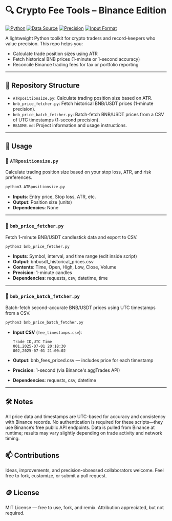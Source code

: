 # 🔍 Crypto Fee Tools – Binance Edition

[![Python](https://img.shields.io/badge/Python-3.9-blue)](#)
[![Data Source](https://img.shields.io/badge/Data%20Source-Binance-yellow)](#)
[![Precision](https://img.shields.io/badge/Price%20Accuracy-To%20the%20Second-green)](#)
[![Input Format](https://img.shields.io/badge/Input-CSV-lightgrey)](#)

A lightweight Python toolkit for crypto traders and record-keepers who value precision. This repo helps you:

- Calculate trade position sizes using ATR
- Fetch historical BNB prices (1-minute or 1-second accuracy)
- Reconcile Binance trading fees for tax or portfolio reporting

---

## 📁 Repository Structure

- `ATRpositionsize.py`: Calculate trading position size based on ATR.
- `bnb_price_fetcher.py`: Fetch historical BNB/USDT prices (1-minute precision).
- `bnb_price_batch_fetcher.py`: Batch-fetch BNB/USDT prices from a CSV of UTC timestamps (1-second precision).
- `README.md`: Project information and usage instructions.

---

## 🚀 Usage

### 🔹 `ATRpositionsize.py`
Calculate trading position size based on your stop loss, ATR, and risk preferences.


```bash
python3 ATRpositionsize.py
```

- **Inputs**: Entry price, Stop loss, ATR, etc.
- **Output**: Position size (units)
- **Dependencies**: None

---

### 🔹 `bnb_price_fetcher.py`
Fetch 1-minute BNB/USDT candlestick data and export to CSV.

```bash
python3 bnb_price_fetcher.py
```

- **Inputs**: Symbol, interval, and time range (edit inside script)
- **Output**: bnbusdt_historical_prices.csv
- **Contents**: Time, Open, High, Low, Close, Volume
- **Precision**: 1-minute candles
- **Dependencies**: requests, csv, datetime, time

---

### 🔹 `bnb_price_batch_fetcher.py`
Batch-fetch second-accurate BNB/USDT prices using UTC timestamps from a CSV.

```bash
python3 bnb_price_batch_fetcher.py
```

- **Input CSV** (`fee_timestamps.csv`):

  ```csv
  Trade ID,UTC Time
  001,2025-07-01 20:18:30
  002,2025-07-01 21:00:02
  ```

- **Output**: bnb_fees_priced.csv — includes price for each timestamp
- **Precision**: 1-second (via Binance's aggTrades API)
- **Dependencies**: requests, csv, datetime

---

## 🛠️ Notes
All price data and timestamps are UTC-based for accuracy and consistency with Binance records.
No authentication is required for these scripts—they use Binance’s free public API endpoints.
Data is pulled from Binance at runtime; results may vary slightly depending on trade activity and network timing.

## 📫 Contributions
Ideas, improvements, and precision-obsessed collaborators welcome. Feel free to fork, customize, or submit a pull request.

## 🪙 License
MIT License — free to use, fork, and remix. Attribution appreciated, but not required.